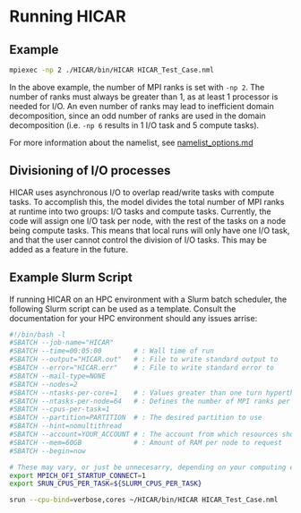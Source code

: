# Running HICAR

## Example

```bash
mpiexec -np 2 ./HICAR/bin/HICAR HICAR_Test_Case.nml
```
In the above example, the number of MPI ranks is set with `-np 2`. The number of ranks must always be greater than 1, as at least 1 processor is needed for I/O. An even number of ranks may lead to inefficient domain decomposition, since an odd number of ranks are used in the domain decomposition (i.e. `-np 6` results in 1 I/O task and 5 compute tasks).

For more information about the namelist, see [namelist_options.md](namelist_options.md)

## Divisioning of I/O processes

HICAR uses asynchronous I/O to overlap read/write tasks with compute tasks. To accomplish this, the model divides the total number of MPI ranks at runtime into two groups: I/O tasks and compute tasks. Currently, the code will assign one I/O task per node, with the rest of the tasks on a node being compute tasks. This means that local runs will only have one I/O task, and that the user cannot control the division of I/O tasks. This may be added as a feature in the future.

## Example Slurm Script

If running HICAR on an HPC environment with a Slurm batch scheduler, the following Slurm script can be used as a template. Consult the documentation for your HPC environment should any issues arrise:

```bash
#!/bin/bash -l
#SBATCH --job-name="HICAR"
#SBATCH --time=00:05:00        # : Wall time of run
#SBATCH --output="HICAR.out"   # : File to write standard output to
#SBATCH --error="HICAR.err"    # : File to write standard error to
#SBATCH --mail-type=NONE
#SBATCH --nodes=2
#SBATCH --ntasks-per-core=1    # : Values greater than one turn hyperthreading on
#SBATCH --ntasks-per-node=64   # : Defines the number of MPI ranks per node
#SBATCH --cpus-per-task=1
#SBATCH --partition=PARTITION  # : The desired partition to use
#SBATCH --hint=nomultithread
#SBATCH --account=YOUR_ACCOUNT # : The account from which resources should be deducted
#SBATCH --mem=60GB             # : Amount of RAM per node to request
#SBATCH --begin=now

# These may vary, or just be unnecesarry, depending on your computing environment
export MPICH_OFI_STARTUP_CONNECT=1
export SRUN_CPUS_PER_TASK=${SLURM_CPUS_PER_TASK}

srun --cpu-bind=verbose,cores ~/HICAR/bin/HICAR HICAR_Test_Case.nml
```
